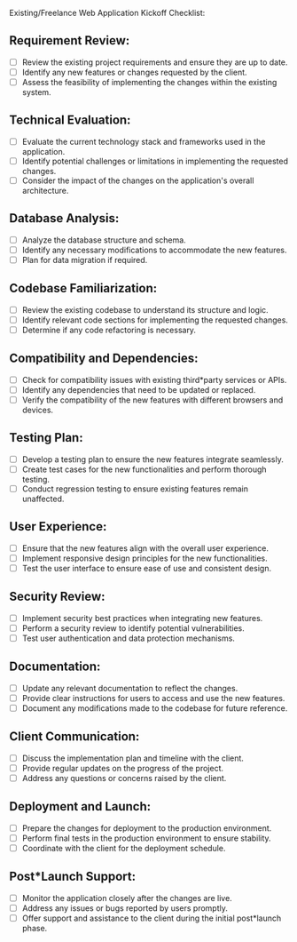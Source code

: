 Existing/Freelance Web Application Kickoff Checklist:

## Requirement Review:

* [ ] Review the existing project requirements and ensure they are up to date.
* [ ] Identify any new features or changes requested by the client.
* [ ] Assess the feasibility of implementing the changes within the existing system.

## Technical Evaluation:

* [ ] Evaluate the current technology stack and frameworks used in the application.
* [ ] Identify potential challenges or limitations in implementing the requested changes.
* [ ] Consider the impact of the changes on the application's overall architecture.

## Database Analysis:

* [ ] Analyze the database structure and schema.
* [ ] Identify any necessary modifications to accommodate the new features.
* [ ] Plan for data migration if required.

## Codebase Familiarization:

* [ ] Review the existing codebase to understand its structure and logic.
* [ ] Identify relevant code sections for implementing the requested changes.
* [ ] Determine if any code refactoring is necessary.

## Compatibility and Dependencies:

* [ ] Check for compatibility issues with existing third*party services or APIs.
* [ ] Identify any dependencies that need to be updated or replaced.
* [ ] Verify the compatibility of the new features with different browsers and devices.

## Testing Plan:

* [ ] Develop a testing plan to ensure the new features integrate seamlessly.
* [ ] Create test cases for the new functionalities and perform thorough testing.
* [ ] Conduct regression testing to ensure existing features remain unaffected.

## User Experience:

* [ ] Ensure that the new features align with the overall user experience.
* [ ] Implement responsive design principles for the new functionalities.
* [ ] Test the user interface to ensure ease of use and consistent design.

## Security Review:

* [ ] Implement security best practices when integrating new features.
* [ ] Perform a security review to identify potential vulnerabilities.
* [ ] Test user authentication and data protection mechanisms.

## Documentation:

* [ ] Update any relevant documentation to reflect the changes.
* [ ] Provide clear instructions for users to access and use the new features.
* [ ] Document any modifications made to the codebase for future reference.

## Client Communication:

* [ ] Discuss the implementation plan and timeline with the client.
* [ ] Provide regular updates on the progress of the project.
* [ ] Address any questions or concerns raised by the client.

## Deployment and Launch:

* [ ] Prepare the changes for deployment to the production environment.
* [ ] Perform final tests in the production environment to ensure stability.
* [ ] Coordinate with the client for the deployment schedule.

## Post*Launch Support:

* [ ] Monitor the application closely after the changes are live.
* [ ] Address any issues or bugs reported by users promptly.
* [ ] Offer support and assistance to the client during the initial post*launch phase.